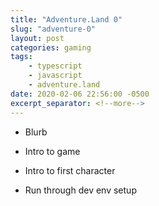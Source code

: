 ```yaml
---
title: "Adventure.Land 0"
slug: "adventure-0"
layout: post
categories: gaming
tags: 
    - typescript
    - javascript
    - adventure.land
date: 2020-02-06 22:56:00 -0500
excerpt_separator: <!--more-->
---
```


- Blurb

<!--more-->

- Intro to game

- Intro to first character

- Run through dev env setup
